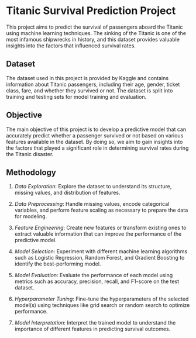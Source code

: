 # Titanic Survival Prediction Project

This project aims to predict the survival of passengers aboard the Titanic using machine learning techniques. The sinking of the Titanic is one of the most infamous shipwrecks in history, and this dataset provides valuable insights into the factors that influenced survival rates.

## Dataset

The dataset used in this project is provided by Kaggle and contains information about Titanic passengers, including their age, gender, ticket class, fare, and whether they survived or not. The dataset is split into training and testing sets for model training and evaluation.

## Objective

The main objective of this project is to develop a predictive model that can accurately predict whether a passenger survived or not based on various features available in the dataset. By doing so, we aim to gain insights into the factors that played a significant role in determining survival rates during the Titanic disaster.

## Methodology

1. *Data Exploration*: Explore the dataset to understand its structure, missing values, and distribution of features.

2. *Data Preprocessing*: Handle missing values, encode categorical variables, and perform feature scaling as necessary to prepare the data for modeling.

3. *Feature Engineering*: Create new features or transform existing ones to extract valuable information that can improve the performance of the predictive model.

4. *Model Selection*: Experiment with different machine learning algorithms such as Logistic Regression, Random Forest, and Gradient Boosting to identify the best-performing model.

5. *Model Evaluation*: Evaluate the performance of each model using metrics such as accuracy, precision, recall, and F1-score on the test dataset.

6. *Hyperparameter Tuning*: Fine-tune the hyperparameters of the selected model(s) using techniques like grid search or random search to optimize performance.

7. *Model Interpretation*: Interpret the trained model to understand the importance of different features in predicting survival outcomes.


